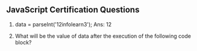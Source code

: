 ## JavaScript Certification Questions

1) data = parseInt('12infolearn3');
Ans: 12

2) What will be the value of data after the execution of the following code block?
```data = 'info' + 'learn';

